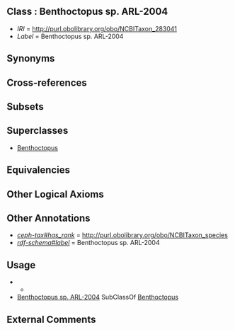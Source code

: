 
## Class : Benthoctopus sp. ARL-2004

 * *IRI* = http://purl.obolibrary.org/obo/NCBITaxon_283041
 * *Label* = Benthoctopus sp. ARL-2004

## Synonyms


## Cross-references


## Subsets


## Superclasses

 * [Benthoctopus](../../NCBITaxon/56/NCBITaxon_102656.md)

## Equivalencies


## Other Logical Axioms


## Other Annotations

 * *[ceph-tax#has_rank](../../ceph-tax#has/nk/ceph-tax#has_rank.md)* = http://purl.obolibrary.org/obo/NCBITaxon_species
 * *[rdf-schema#label](../../el/rdf-schema#label.md)* = Benthoctopus sp. ARL-2004

## Usage

 * -
 * [Benthoctopus sp. ARL-2004](../../NCBITaxon/41/NCBITaxon_283041.md) SubClassOf [Benthoctopus](../../NCBITaxon/56/NCBITaxon_102656.md)

## External Comments

